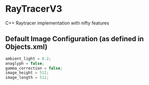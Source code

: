 # RayTracerV3
C++ Raytracer implementation with nifty features

## Default Image Configuration (as defined in Objects.xml)
```C
ambient_light = 0.2; 
anaglyph = false; 
gamma_correction = false; 
image_height = 512; 
image_length = 512; 
```
